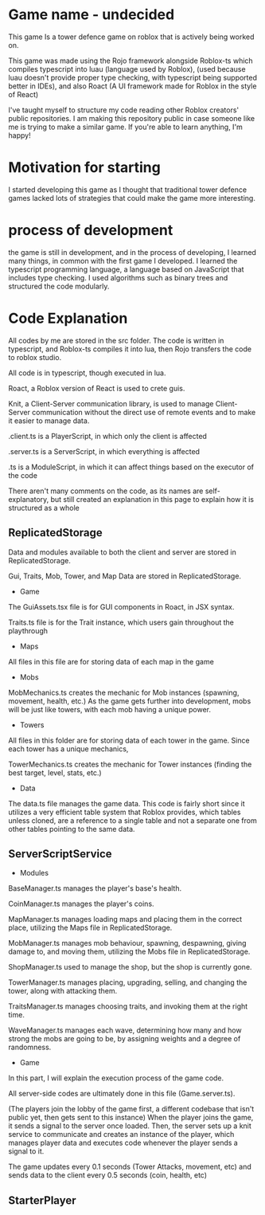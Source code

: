 # Game name - undecided

This game Is a tower defence game on roblox that is actively being worked on. 

This game was made using the Rojo framework alongside Roblox-ts which compiles typescript into luau (language used by Roblox), (used because luau doesn't provide proper type checking, with typescript being supported better in IDEs), and also Roact (A UI framework made for Roblox in the style of React)

I've taught myself to structure my code reading other Roblox creators' public repositories. I am making this repository public in case someone like me is trying to make a similar game. If you're able to learn anything, I'm happy!

# Motivation for starting

I started developing this game as I thought that traditional tower defence games lacked lots of strategies that could make the game more interesting.

# process of development

the game is still in development, and in the process of developing, I learned many things, in common with the first game I developed. I learned the typescript programming language, a language based on JavaScript that includes type checking. I used algorithms such as binary trees and structured the code modularly.

# Code Explanation

All codes by me are stored in the src folder. The code is written in typescript, and Roblox-ts compiles it into lua, then Rojo transfers the code to roblox studio.

All code is in typescript, though executed in lua.

Roact, a Roblox version of React is used to crete guis.

Knit, a Client-Server communication library, is used to manage Client-Server communication without the direct use of remote events and to make it easier to manage data.

.client.ts is a PlayerScript, in which only the client is affected

.server.ts is a ServerScript, in which everything is affected

.ts is a ModuleScript, in which it can affect things based on the executor of the code

There aren't many comments on the code, as its names are self-explanatory, but still created an explanation in this page to explain how it is structured as a whole

## ReplicatedStorage

Data and modules available to both the client and server are stored in ReplicatedStorage.

Gui, Traits, Mob, Tower, and Map Data are stored in ReplicatedStorage.

- Game

The GuiAssets.tsx file is for GUI components in Roact, in JSX syntax.

Traits.ts file is for the Trait instance, which users gain throughout the playthrough

- Maps

All files in this file are for storing data of each map in the game

- Mobs

MobMechanics.ts creates the mechanic for Mob instances (spawning, movement, health, etc.) As the game gets further into development, mobs will be just like towers, with each mob having a unique power.

- Towers

All files in this folder are for storing data of each tower in the game. Since each tower has a unique mechanics,

TowerMechanics.ts creates the mechanic for Tower instances (finding the best target, level, stats, etc.)

- Data

The data.ts file manages the game data. This code is fairly short since it utilizes a very efficient table system that Roblox provides, which tables unless cloned, are a reference to a single table and not a separate one from other tables pointing to the same data.

## ServerScriptService

- Modules

BaseManager.ts manages the player's base's health.

CoinManager.ts manages the player's coins.

MapManager.ts manages loading maps and placing them in the correct place, utilizing the Maps file in ReplicatedStorage.

MobManager.ts manages mob behaviour, spawning, despawning, giving damage to, and moving them, utilizing the Mobs file in ReplicatedStorage.

ShopManager.ts used to manage the shop, but the shop is currently gone.

TowerManager.ts manages placing, upgrading, selling, and changing the tower, along with attacking them.

TraitsManager.ts manages choosing traits, and invoking them at the right time.

WaveManager.ts manages each wave, determining how many and how strong the mobs are going to be, by assigning weights and a degree of randomness.

- Game

In this part, I will explain the execution process of the game code.

All server-side codes are ultimately done in this file (Game.server.ts).

(The players join the lobby of the game first, a different codebase that isn't public yet, then gets sent to this instance) When the player joins the game, it sends a signal to the server once loaded.
Then, the server sets up a knit service to communicate and creates an instance of the player, which manages player data and executes code whenever the player sends a signal to it.

The game updates every 0.1 seconds (Tower Attacks, movement, etc) and sends data to the client every 0.5 seconds (coin, health, etc)

## StarterPlayer
